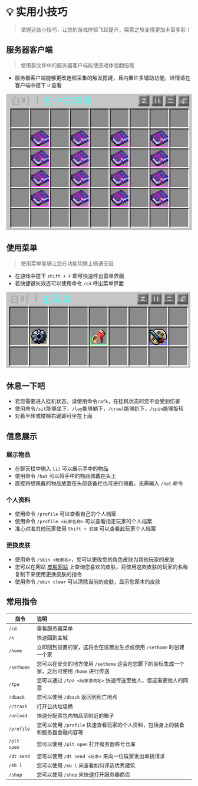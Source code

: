 # 💡 实用小技巧

> 掌握这些小技巧，让您的游戏体验飞跃提升，探索之旅变得更加丰富多彩！

## 服务器客户端

> 使用群文件中的服务器客户端能使游戏体验翻倍哦

- 服务器客户端能够更改连锁采集的触发摁键，且内置许多辅助功能，详情请在客户端中摁下 `U` 查看

![截图](技巧/7b00d5b0377ee78c96421644c42ab0e1.png)

## 使用菜单

> 使用菜单能够让您在功能切换上畅通无阻

- 在游戏中摁下 `shift + F` 即可快速呼出菜单界面
- 若快捷键失效还可以使用命令 `/cd` 呼出菜单界面

![截图](技巧/87a92ce69e442560d26ee759d7ca5455.png)

## 休息一下吧

- 若您需要进入挂机状态，请使用命令`/afk`，在挂机状态时您不会受到伤害
- 使用命令`/sit`能够坐下，`/lay`能够躺下，`/crawl`能够趴下，`/spin`能够旋转
- 对着半砖或楼梯右键即可坐在上面

## 信息展示

### 展示物品

- 在聊天栏中输入 `[i]` 可以展示手中的物品
- 使用命令 `/hat` 可以将手中的物品佩戴在头上
- 直接将想佩戴的物品放置在头部装备栏也可进行佩戴，无需输入 `/hat` 命令

### 个人资料

- 使用命令 `/profile` 可以查看自己的个人档案
- 使用命令 `/profile <玩家名称>` 可以查看指定玩家的个人档案
- 准心对准其他玩家使用 `Shift + 右键` 可以查看此玩家个人档案

### 更换皮肤

- 使用命令 `/skin <玩家名>`，您可以更改您的角色皮肤为其他玩家的皮肤
- 您可以在网站 [皮肤网站](https://zh-cn.namemc.com/) 上查询您喜欢的皮肤，将使用这款皮肤的玩家的名称复制下来使用更换皮肤的指令
- 使用命令 `/skin clear` 可以清除当前的皮肤，显示您原本的皮肤

## 常用指令

| 指令        | 说明                                                                                        |
| ----------- | :------------------------------------------------------------------------------------------ |
| `/cd`       | 查看服务器菜单                                                                              |
| `/h`        | 快速回到主城                                                                                |
| `/home`     | 立即回到设置的家，这将会在设置出生点或使用 `/sethome` 时创建一个家                          |
| `/sethome`  | 您可以在安全的地方使用 `/sethome` 这会在您脚下的坐标生成一个家，之后可使用 `/home` 进行传送 |
| `/tpa`      | 您可以通过 `/tpa <玩家游戏名>` 快速传送至他人，但这需要他人的同意                           |
| `/dback`    | 您可以使用 `/dback` 返回到死亡地点                                                          |
| `//trash`   | 打开公共垃圾桶                                                                              |
| `/unload`   | 快速分配背包内物品至附近的箱子                                                              |
| `/profile`  | 您可以使用 `/profile` 快速查看玩家的个人资料，包括身上的装备和服务器金融内容等              |
| `/plt open` | 您可以使用 `/plt open` 打开服务器称号仓库                                                   |
| `/dt send`  | 您可以使用 `/dt send <玩家>` 来向一位玩家发出单挑请求                                       |
| `/eb l`     | 您可以使用 `/eb l` 来查看如何评选优秀建筑                                                   |
| `/shop`     | 您可以使用 `/shop` 来快速打开服务器商店                                                     |
